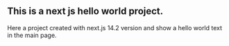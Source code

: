 ## This is a next js hello world project.

Here a project created with next.js 14.2 version and show a hello world text in
the main page.
